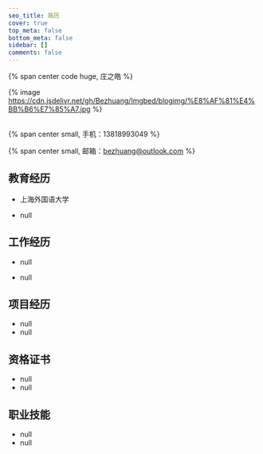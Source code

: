 ```yaml
---
seo_title: 简历
cover: true
top_meta: false
bottom_meta: false
sidebar: []
comments: false
---
```


{% span center code huge, 庄之皓 %}

{% image https://cdn.jsdelivr.net/gh/Bezhuang/Imgbed/blogimg/%E8%AF%81%E4%BB%B6%E7%85%A7.jpg %}

</br>
{% span center small, 手机：13818993049 %}

{% span center small, 邮箱：bezhuang@outlook.com %}

## 教育经历

- 上海外国语大学

- null

## 工作经历

- null

- null

## 项目经历

- null
- null

## 资格证书

- null
- null

## 职业技能

- null
- null